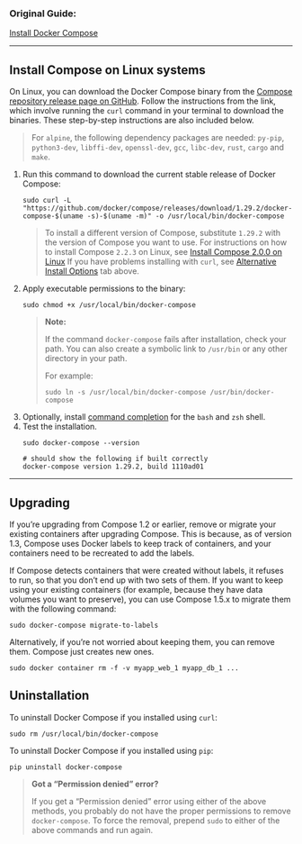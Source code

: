 ### Original Guide:

[Install Docker Compose](https://docs.docker.com/compose/install/ "Install Docker Compose")

---

## Install Compose on Linux systems

On Linux, you can download the Docker Compose binary from the [Compose repository release page on GitHub](https://github.com/docker/compose/releases). Follow the instructions from the link, which involve running the `curl` command in your terminal to download the binaries. These step-by-step instructions are also included below.

> For `alpine`, the following dependency packages are needed: `py-pip`, `python3-dev`, `libffi-dev`, `openssl-dev`, `gcc`, `libc-dev`, `rust`, `cargo` and `make`.

1. Run this command to download the current stable release of Docker Compose:
   ```shell
   sudo curl -L "https://github.com/docker/compose/releases/download/1.29.2/docker-compose-$(uname -s)-$(uname -m)" -o /usr/local/bin/docker-compose
   ```
   > To install a different version of Compose, substitute `1.29.2` with the version of Compose you want to use. For instructions on how to install Compose `2.2.3` on Linux, see [Install Compose 2.0.0 on Linux](https://docs.docker.com/compose/cli-command#install-on-linux)
   If you have problems installing with `curl`, see [Alternative Install Options](https://docs.docker.com/compose/install/#alternative-install-options) tab above.
2. Apply executable permissions to the binary:
   ```shell
   sudo chmod +x /usr/local/bin/docker-compose
   ```
   > **Note:**
   >
   > If the command `docker-compose` fails after installation, check your path. You can also create a symbolic link to `/usr/bin` or any other directory in your path.
   >
   > For example:
   >
   > ```shell
   > sudo ln -s /usr/local/bin/docker-compose /usr/bin/docker-compose
   > ```
3. Optionally, install [command completion](https://docs.docker.com/compose/completion/) for the `bash` and `zsh` shell.
4. Test the installation.
   ```shell
   sudo docker-compose --version

   # should show the following if built correctly
   docker-compose version 1.29.2, build 1110ad01
   ```

---

## Upgrading

If you’re upgrading from Compose 1.2 or earlier, remove or migrate your existing containers after upgrading Compose. This is because, as of version 1.3, Compose uses Docker labels to keep track of containers, and your containers need to be recreated to add the labels.

If Compose detects containers that were created without labels, it refuses to run, so that you don’t end up with two sets of them. If you want to keep using your existing containers (for example, because they have data volumes you want to preserve), you can use Compose 1.5.x to migrate them with the following command:

```shell
sudo docker-compose migrate-to-labels
```

Alternatively, if you’re not worried about keeping them, you can remove them. Compose just creates new ones.

```shell
sudo docker container rm -f -v myapp_web_1 myapp_db_1 ...
```

## Uninstallation

To uninstall Docker Compose if you installed using `curl`:

```shell
sudo rm /usr/local/bin/docker-compose
```

To uninstall Docker Compose if you installed using `pip`:

```shell
pip uninstall docker-compose
```

> **Got a “Permission denied” error?**
>
> If you get a “Permission denied” error using either of the above methods, you probably do not have the proper permissions to remove `docker-compose`. To force the removal, prepend `sudo` to either of the above commands and run again.
